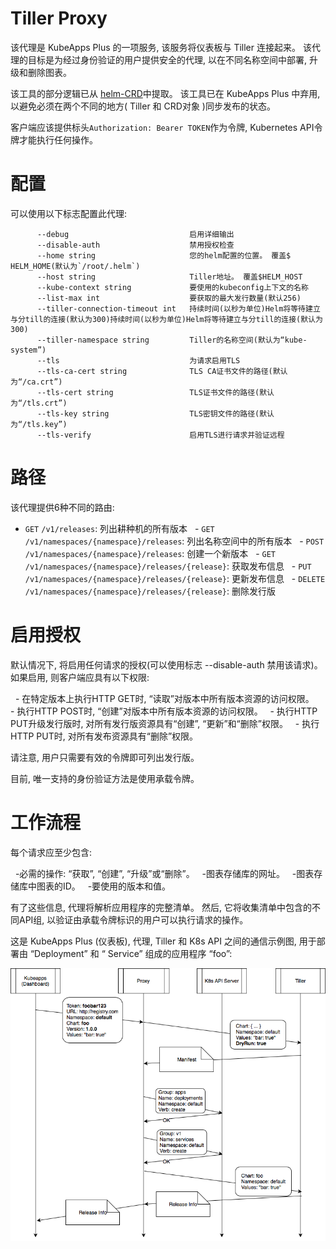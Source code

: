 # Tiller Proxy

该代理是 KubeApps Plus 的一项服务, 该服务将仪表板与 Tiller 连接起来。 该代理的目标是为经过身份验证的用户提供安全的代理, 以在不同名称空间中部署, 升级和删除图表。

该工具的部分逻辑已从 [helm-CRD](https://github.com/bitnami-labs/helm-crd)中提取。 该工具已在 KubeApps Plus 中弃用, 以避免必须在两个不同的地方( Tiller 和 CRD对象 )同步发布的状态。

客户端应该提供标头`Authorization: Bearer TOKEN`作为令牌, Kubernetes API令牌才能执行任何操作。

# 配置

可以使用以下标志配置此代理: 

```
      --debug                           启用详细输出
      --disable-auth                    禁用授权检查
      --home string                     您的helm配置的位置。 覆盖$ HELM_HOME(默认为`/root/.helm`)
      --host string                     Tiller地址。 覆盖$HELM_HOST
      --kube-context string             要使用的kubeconfig上下文的名称
      --list-max int                    要获取的最大发行数量(默认256)
      --tiller-connection-timeout int   持续时间(以秒为单位)Helm将等待建立与分till的连接(默认为300)持续时间(以秒为单位)Helm将等待建立与分till的连接(默认为300)
      --tiller-namespace string         Tiller的名称空间(默认为“kube-system”)
      --tls                             为请求启用TLS
      --tls-ca-cert string              TLS CA证书文件的路径(默认为“/ca.crt”)
      --tls-cert string                 TLS证书文件的路径(默认为“/tls.crt”)
      --tls-key string                  TLS密钥文件的路径(默认为“/tls.key”)
      --tls-verify                      启用TLS进行请求并验证远程
```

# 路径

该代理提供6种不同的路由: 

  - `GET` `/v1/releases`: 列出耕种机的所有版本
  - `GET` `/v1/namespaces/{namespace}/releases`: 列出名称空间中的所有版本
  - `POST` `/v1/namespaces/{namespace}/releases`: 创建一个新版本
  - `GET` `/v1/namespaces/{namespace}/releases/{release}`: 获取发布信息
  - `PUT` `/v1/namespaces/{namespace}/releases/{release}`: 更新发布信息
  - `DELETE` `/v1/namespaces/{namespace}/releases/{release}`: 删除发行版

# 启用授权

默认情况下, 将启用任何请求的授权(可以使用标志 --disable-auth 禁用该请求)。 如果启用, 则客户端应具有以下权限: 

  - 在特定版本上执行HTTP GET时, “读取”对版本中所有版本资源的访问权限。
  - 执行HTTP POST时, “创建”对版本中所有版本资源的访问权限。
  - 执行HTTP PUT升级发行版时, 对所有发行版资源具有“创建”, “更新”和“删除”权限。
  - 执行HTTP PUT时, 对所有发布资源具有“删除”权限。

请注意, 用户只需要有效的令牌即可列出发行版。

目前, 唯一支持的身份验证方法是使用承载令牌。

# 工作流程

每个请求应至少包含: 

  -必需的操作: “获取”, “创建”, “升级”或“删除”。
  -图表存储库的网址。
  -图表存储库中图表的ID。
  -要使用的版本和值。

有了这些信息, 代理将解析应用程序的完整清单。 然后, 它将收集清单中包含的不同API组, 以验证由承载令牌标识的用户可以执行请求的操作。

这是 KubeApps Plus (仪表板), 代理, Tiller 和 K8s API 之间的通信示例图, 用于部署由 “Deployment” 和 “ Service” 组成的应用程序 “foo”: 

![diagram](diagram.png)
